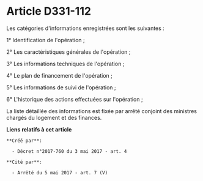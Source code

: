 # Article D331-112

Les catégories d'informations enregistrées sont les suivantes :

1° Identification de l'opération ;

2° Les caractéristiques générales de l'opération ;

3° Les informations techniques de l'opération ;

4° Le plan de financement de l'opération ;

5° Les informations de suivi de l'opération ;

6° L'historique des actions effectuées sur l'opération ;

La liste détaillée des informations est fixée par arrêté conjoint des ministres chargés du logement et des finances.

**Liens relatifs à cet article**

	**Créé par**:

	  - Décret n°2017-760 du 3 mai 2017 - art. 4

	**Cité par**:

	  - Arrêté du 5 mai 2017 - art. 7 (V)
